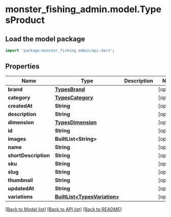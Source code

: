 # monster_fishing_admin.model.TypesProduct

## Load the model package
```dart
import 'package:monster_fishing_admin/api.dart';
```

## Properties
Name | Type | Description | Notes
------------ | ------------- | ------------- | -------------
**brand** | [**TypesBrand**](TypesBrand.md) |  | [optional] 
**category** | [**TypesCategory**](TypesCategory.md) |  | [optional] 
**createdAt** | **String** |  | [optional] 
**description** | **String** |  | [optional] 
**dimension** | [**TypesDimension**](TypesDimension.md) |  | [optional] 
**id** | **String** |  | [optional] 
**images** | **BuiltList&lt;String&gt;** |  | [optional] 
**name** | **String** |  | [optional] 
**shortDescription** | **String** |  | [optional] 
**sku** | **String** |  | [optional] 
**slug** | **String** |  | [optional] 
**thumbnail** | **String** |  | [optional] 
**updatedAt** | **String** |  | [optional] 
**variations** | [**BuiltList&lt;TypesVariation&gt;**](TypesVariation.md) |  | [optional] 

[[Back to Model list]](../README.md#documentation-for-models) [[Back to API list]](../README.md#documentation-for-api-endpoints) [[Back to README]](../README.md)


